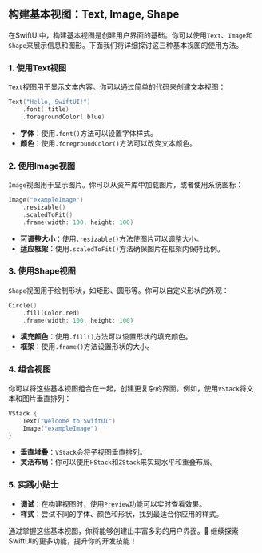 ﻿## 构建基本视图：Text, Image, Shape

在SwiftUI中，构建基本视图是创建用户界面的基础。你可以使用`Text`、`Image`和`Shape`来展示信息和图形。下面我们将详细探讨这三种基本视图的使用方法。

### 1. 使用Text视图

`Text`视图用于显示文本内容。你可以通过简单的代码来创建文本视图：

```swift
Text("Hello, SwiftUI!")
    .font(.title)
    .foregroundColor(.blue)
```

- **字体**：使用`.font()`方法可以设置字体样式。
- **颜色**：使用`.foregroundColor()`方法可以改变文本颜色。

### 2. 使用Image视图

`Image`视图用于显示图片。你可以从资产库中加载图片，或者使用系统图标：

```swift
Image("exampleImage")
    .resizable()
    .scaledToFit()
    .frame(width: 100, height: 100)
```

- **可调整大小**：使用`.resizable()`方法使图片可以调整大小。
- **适应框架**：使用`.scaledToFit()`方法确保图片在框架内保持比例。

### 3. 使用Shape视图

`Shape`视图用于绘制形状，如矩形、圆形等。你可以自定义形状的外观：

```swift
Circle()
    .fill(Color.red)
    .frame(width: 100, height: 100)
```

- **填充颜色**：使用`.fill()`方法可以设置形状的填充颜色。
- **框架**：使用`.frame()`方法设置形状的大小。

### 4. 组合视图

你可以将这些基本视图组合在一起，创建更复杂的界面。例如，使用`VStack`将文本和图片垂直排列：

```swift
VStack {
    Text("Welcome to SwiftUI")
    Image("exampleImage")
}
```

- **垂直堆叠**：`VStack`会将子视图垂直排列。
- **灵活布局**：你可以使用`HStack`和`ZStack`来实现水平和重叠布局。

### 5. 实践小贴士

- **调试**：在构建视图时，使用`Preview`功能可以实时查看效果。
- **样式**：尝试不同的字体、颜色和形状，找到最适合你应用的样式。

通过掌握这些基本视图，你将能够创建出丰富多彩的用户界面。🎉 继续探索SwiftUI的更多功能，提升你的开发技能！


